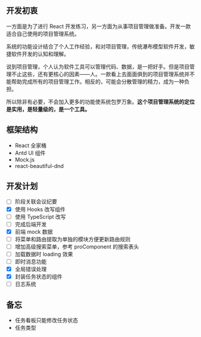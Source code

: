 ## 开发初衷

一方面是为了进行 React 开发练习，另一方面为从事项目管理做准备。开发一款适合自己使用的项目管理系统。

系统的功能设计结合了个人工作经验，和对项目管理，传统瀑布模型软件开发，敏捷软件开发的认知和理解。

说到项目管理，个人认为软件工具可以管理代码、数据，是一把好手。但是项目管理不止这些，还有更核心的因素——人。一款看上去面面俱到的项目管理系统并不能帮助完成所有的项目管理工作。相反的，可能会分散管理的精力，成为一种负担。

所以除非有必要，不会加入更多的功能使系统包罗万象。**这个项目管理系统的定位是实用，是轻量级的，是一个工具。**

## 框架结构

- React 全家桶
- Antd UI 组件
- Mock.js
- react-beautiful-dnd

## 开发计划

- [ ] 阶段关联会议纪要
- [x] 使用 Hooks 改写组件
- [ ] 使用 TypeScript 改写
- [ ] 完成后端开发
- [x] 前端 mock 数据
- [ ] 将菜单和路由提取为单独的模块方便更新路由规则
- [ ] 增加高级搜索菜单，参考 proComponent 的搜索表头
- [ ] 加载数据时 loading 效果
- [ ] 即时消息功能
- [x] 全局错误处理
- [x] 封装任务状态的组件
- [ ] 日志系统

## 备忘

- 任务看板只能修改任务状态
- 任务类型
